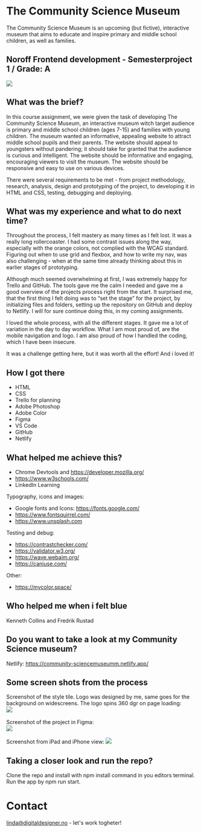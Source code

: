 # The Community Science Museum

The Community Science Museum is an upcoming (but fictive), interactive museum that aims to educate and inspire primary and middle school children, as well as families.

## Noroff Frontend development - Semesterproject 1 / Grade: A

<img src="images/csm-presentation.jpg">

## What was the brief?

In this course assignment, we were given the task of developing The Community Science Museum, an interactive museum witch target audience is primary and middle school children (ages 7-15) and families with young children. The museum wanted an informative, appealing website to attract middle school pupils and their parents. The website should appeal to youngsters without pandering; it should take for granted that the audience is curious and intelligent. The website should be informative and engaging, encouraging viewers to visit the museum. The website should be responsive and easy to use on various devices.

There were several requirements to be met - from project methodology, research, analysis, design and prototyping of the project, to developing it in HTML and CSS, testing, debugging and deploying.

## What was my experience and what to do next time?

Throughout the process, I felt mastery as many times as I felt lost. It was a really long rollercoaster. I had some contrast issues along the way, especially with the orange colors, not complied with the WCAG standard. Figuring out when to use grid and flexbox, and how to write my nav, was also challenging - when at the same time already thinking about this in earlier stages of prototyping.

Although much seemed overwhelming at first, I was extremely happy for Trello and GitHub. The tools gave me the calm I needed and gave me a good overview of the projects process right from the start. It surprised me, that the first thing I felt doing was to “set the stage” for the project, by initializing files and folders, setting up the repository on GitHub and deploy to Netlify. I will for sure continue doing this, in my coming assignments.

I loved the whole process, with all the different stages. It gave me a lot of variation in the day to day workflow. What I am most proud of, are the mobile navigation and logo. I am also proud of how I handled the coding, which I have been insecure.

It was a challenge getting here, but it was worth all the effort! And i loved it!

## How I got there

- HTML
- CSS
- Trello for planning
- Adobe Photoshop
- Adobe Color
- Figma
- VS Code
- GitHub
- Netlify

## What helped me achieve this?

- Chrome Devtools and https://developer.mozilla.org/
- https://www.w3schools.com/
- LinkedIn Learning

Typography, icons and images:

- Google fonts and Icons: https://fonts.google.com/
- https://www.fontsquirrel.com/
- https://www.unsplash.com

Testing and debug:

- https://contrastchecker.com/
- https://validator.w3.org/
- https://wave.webaim.org/
- https://caniuse.com/

Other:

- https://mycolor.space/

## Who helped me when i felt blue

Kenneth Collins and Fredrik Rustad

## Do you want to take a look at my Community Science museum?

Netlify: https://community-sciencemuseumm.netlify.app/

## Some screen shots from the process

Screenshot of the style tile. Logo was designed by me, same goes for the background on widescreens. The logo spins 360 dgr on page loading:<br>
<img src="images/styletile-screenshot.jpg">
<br>
<br>
Screenshot of the project in Figma:<br>
<img src="images/prototype-screenshot.jpg">
<br>
<br>
Screenshot from iPad and iPhone view:
<img src="images/csm-presentation-smallscreens.jpg">

## Taking a closer look and run the repo?

Clone the repo and install with npm install command in you editors terminal. Run the app by npm run start.

# Contact
linda@digitaldesigner.no - let's work togheter!


